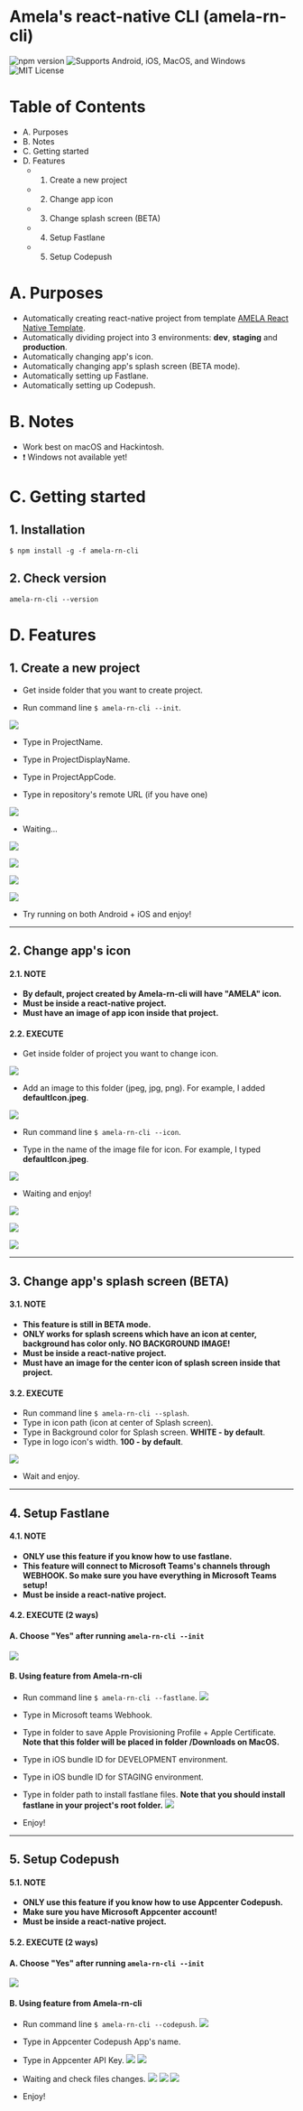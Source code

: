 # Amela's react-native CLI (amela-rn-cli)
![npm version](https://img.shields.io/npm/v/amela-rn-cli.svg) ![Supports Android, iOS, MacOS, and Windows](https://img.shields.io/badge/platforms-%20macos|%20windows-lightgrey.svg) ![MIT License](https://img.shields.io/npm/l/amela-rn-cli.svg)

# Table of Contents

-   A. Purposes
-   B. Notes
-   C. Getting started
-   D. Features
    -   1. Create a new project
    -   2. Change app icon
    -   3. Change splash screen (BETA)
    -   4. Setup Fastlane
    -   5. Setup Codepush

# A. Purposes
* Automatically creating react-native project from template [AMELA React Native Template](https://github.com/amela-technology/react-native-templet-v1).
* Automatically dividing project into 3 environments: **dev**, **staging** and **production**.
* Automatically changing app's icon.
* Automatically changing app's splash screen (BETA mode).
* Automatically setting up Fastlane.
* Automatically setting up Codepush.

# B. Notes
* Work best on macOS and Hackintosh.
* ❗ Windows not available yet!
# C. Getting started
## 1. Installation
`$ npm install -g -f amela-rn-cli`
## 2. Check version
`amela-rn-cli --version`

# D. Features
## 1. Create a new project
* Get inside folder that you want to create project.

* Run command line `$ amela-rn-cli --init`.

![](assetsReadme/newProject/16.23.52.png)

* Type in ProjectName.

* Type in ProjectDisplayName.

* Type in ProjectAppCode.

* Type in repository's remote URL (if you have one)

![](assetsReadme/newProject/16.25.08.png)

* Waiting...

![](assetsReadme/newProject/16.28.34.png)

![](assetsReadme/newProject/16.30.32.png)

![](assetsReadme/newProject/16.30.41.png)

![](assetsReadme/newProject/16.21.58.png)

* Try running on both Android + iOS and enjoy!

---
## 2. Change app's icon

#### 2.1. NOTE
- **By default, project created by Amela-rn-cli will have "AMELA" icon.**
- **Must be inside a react-native project.**
- **Must have an image of app icon inside that project.**

#### 2.2. EXECUTE

* Get inside folder of project you want to change icon.

![](assetsReadme/appIcon/16.37.27.png)

* Add an image to this folder (jpeg, jpg, png). For example, I added **defaultIcon.jpeg**.

![](assetsReadme/appIcon/09.27.33.png)

* Run command line `$ amela-rn-cli --icon`.

* Type in the name of the image file for icon. For example, I typed **defaultIcon.jpeg**.

![](assetsReadme/appIcon/09.26.57.png)

* Waiting and enjoy!

![](assetsReadme/appIcon/09.28.02.png)

![](assetsReadme/appIcon/16.41.29.png)

![](assetsReadme/appIcon/16.41.45.png)

---
## 3. Change app's splash screen (BETA)
#### 3.1. NOTE
- **This feature is still in BETA mode.**
- **ONLY works for splash screens which have an icon at center, background has color only. NO BACKGROUND IMAGE!**
- **Must be inside a react-native project.**
- **Must have an image for the center icon of splash screen inside that project.**

#### 3.2. EXECUTE
* Run command line `$ amela-rn-cli --splash`.
* Type in icon path (icon at center of Splash screen).
* Type in Background color for Splash screen. **WHITE - by default**.
* Type in logo icon's width. **100 - by default**.

![](assetsReadme/splash/11.10.23.png)

* Wait and enjoy.

---
## 4. Setup Fastlane
#### 4.1. NOTE
- **ONLY use this feature if you know how to use fastlane.**
- **This feature will connect to Microsoft Teams's channels through WEBHOOK. So make sure you have everything in Microsoft Teams setup!**
- **Must be inside a react-native project.**

#### 4.2. EXECUTE (2 ways)
#### A. Choose "Yes" after running `amela-rn-cli --init`
![](assetsReadme/newProject/16.21.58.png)

#### B. Using feature from Amela-rn-cli
* Run command line `$ amela-rn-cli --fastlane`. 
![](assetsReadme/fastlaneSetup/10.02.55.png)

* Type in Microsoft teams Webhook.

* Type in folder to save Apple Provisioning Profile + Apple Certificate. **Note that this folder will be placed in folder /Downloads on MacOS.** 

* Type in iOS bundle ID for DEVELOPMENT environment.

* Type in iOS bundle ID for STAGING environment.

* Type in folder path to install fastlane files. **Note that you should install fastlane in your project's root folder.**
![](assetsReadme/fastlaneSetup/10.24.25.png)

* Enjoy!
---

## 5. Setup Codepush
#### 5.1. NOTE
- **ONLY use this feature if you know how to use Appcenter Codepush.**
- **Make sure you have Microsoft Appcenter account!**
- **Must be inside a react-native project.**
#### 5.2. EXECUTE (2 ways)
#### A. Choose "Yes" after running `amela-rn-cli --init`
![](assetsReadme/codepush/16.32.00.png)

#### B. Using feature from Amela-rn-cli
* Run command line `$ amela-rn-cli --codepush`. 
![](assetsReadme/codepush/15.49.16.png)

* Type in Appcenter Codepush App's name.

* Type in Appcenter API Key.
![](assetsReadme/codepush/15.49.29.png)
![](assetsReadme/codepush/15.50.49.png)

* Waiting and check files changes.
![](assetsReadme/codepush/15.55.58.png)
![](assetsReadme/codepush/16.14.08.png)
![](assetsReadme/codepush/15.56.54.png)

* Enjoy!

